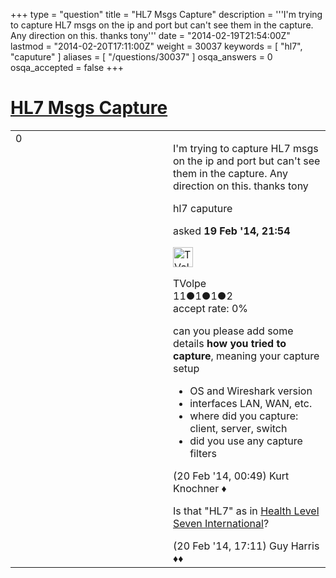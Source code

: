 +++
type = "question"
title = "HL7 Msgs Capture"
description = '''I&#x27;m trying to capture HL7 msgs on the ip and port but can&#x27;t see them in the capture. Any direction on this. thanks tony'''
date = "2014-02-19T21:54:00Z"
lastmod = "2014-02-20T17:11:00Z"
weight = 30037
keywords = [ "hl7", "caputure" ]
aliases = [ "/questions/30037" ]
osqa_answers = 0
osqa_accepted = false
+++

<div class="headNormal">

# [HL7 Msgs Capture](/questions/30037/hl7-msgs-capture)

</div>

<div id="main-body">

<div id="askform">

<table id="question-table" style="width:100%;"><colgroup><col style="width: 50%" /><col style="width: 50%" /></colgroup><tbody><tr class="odd"><td style="width: 30px; vertical-align: top"><div class="vote-buttons"><span id="post-30037-upvote" class="ajax-command post-vote up" rel="nofollow" title="I like this post (click again to cancel)"> </span><div id="post-30037-score" class="post-score" title="current number of votes">0</div><span id="post-30037-downvote" class="ajax-command post-vote down" rel="nofollow" title="I dont like this post (click again to cancel)"> </span> <span id="favorite-mark" class="ajax-command favorite-mark" rel="nofollow" title="mark/unmark this question as favorite (click again to cancel)"> </span><div id="favorite-count" class="favorite-count"></div></div></td><td><div id="item-right"><div class="question-body"><p>I'm trying to capture HL7 msgs on the ip and port but can't see them in the capture. Any direction on this. thanks tony</p></div><div id="question-tags" class="tags-container tags"><span class="post-tag tag-link-hl7" rel="tag" title="see questions tagged &#39;hl7&#39;">hl7</span> <span class="post-tag tag-link-caputure" rel="tag" title="see questions tagged &#39;caputure&#39;">caputure</span></div><div id="question-controls" class="post-controls"></div><div class="post-update-info-container"><div class="post-update-info post-update-info-user"><p>asked <strong>19 Feb '14, 21:54</strong></p><img src="https://secure.gravatar.com/avatar/917a228c47a2728376c6e4699592e573?s=32&amp;d=identicon&amp;r=g" class="gravatar" width="32" height="32" alt="TVolpe&#39;s gravatar image" /><p><span>TVolpe</span><br />
<span class="score" title="11 reputation points">11</span><span title="1 badges"><span class="badge1">●</span><span class="badgecount">1</span></span><span title="1 badges"><span class="silver">●</span><span class="badgecount">1</span></span><span title="2 badges"><span class="bronze">●</span><span class="badgecount">2</span></span><br />
<span class="accept_rate" title="Rate of the user&#39;s accepted answers">accept rate:</span> <span title="TVolpe has no accepted answers">0%</span></p></div></div><div id="comments-container-30037" class="comments-container"><span id="30039"></span><div id="comment-30039" class="comment"><div id="post-30039-score" class="comment-score"></div><div class="comment-text"><p>can you please add some details <strong>how you tried to capture</strong>, meaning your capture setup</p><ul><li>OS and Wireshark version</li><li>interfaces LAN, WAN, etc.</li><li>where did you capture: client, server, switch</li><li>did you use any capture filters</li></ul></div><div id="comment-30039-info" class="comment-info"><span class="comment-age">(20 Feb '14, 00:49)</span> <span class="comment-user userinfo">Kurt Knochner ♦</span></div></div><span id="30063"></span><div id="comment-30063" class="comment"><div id="post-30063-score" class="comment-score"></div><div class="comment-text"><p>Is that "HL7" as in <a href="https://www.hl7.org">Health Level Seven International</a>?</p></div><div id="comment-30063-info" class="comment-info"><span class="comment-age">(20 Feb '14, 17:11)</span> <span class="comment-user userinfo">Guy Harris ♦♦</span></div></div></div><div id="comment-tools-30037" class="comment-tools"></div><div class="clear"></div><div id="comment-30037-form-container" class="comment-form-container"></div><div class="clear"></div></div></td></tr></tbody></table>

</div>

</div>

